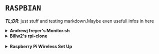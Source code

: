 

`RASPBIAN`
=======
***TL;DR***: just stuff and testing markdown.Maybe even usefull infos in here 


<details><summary><b>Andrewj freyer's Monitor.sh </b></summary>

https://github.com/andrewjfreyer/monitor/



after installing 
`sudo nano /etc/systemd/system/monitor.service` and in the 7th line 


`ExecStart=/bin/bash /home/pi/monitor/monitor.sh -b -x  & `

` -b`  for Beacon support and ` -x` for retained MQTT messages



https://github.com/andrewjfreyer/monitor/#setup-monitor



</details>


<details><summary><b>Billw2's rpi-clone </b></summary>


 On the Raspberry Pi:
```
	$ git clone https://github.com/billw2/rpi-clone.git 
	$ cd rpi-clone
	$ sudo cp rpi-clone rpi-clone-setup /usr/local/sbin
	$ lsblk
	$ sudo rpi-clone sdX
  
  ```
  (fyi: lsblk stands for list all block devices)

</details>


<br>

<details><summary><b>Raspberry Pi Wireless Set Up</b></summary>


# Installation Instructions for Raspberry Pi Zero W

## SD Card

1. Download latest version of **raspbian** [here](https://downloads.raspberrypi.org/raspbian_lite_latest)

2. Download for example etcher from [etcher.io](https://etcher.io)

3. Image **raspbian lite stretch** to SD card. [Instructions here.](https://www.raspberrypi.org/magpi/pi-sd-etcher/)

4. Mount **boot** partition of imaged SD card (unplug it and plug it back in)

5. **To enable ssh,** create blank file, without any extension, in the root directory called **ssh**

6. **To setup Wi-Fi**, create **wpa_supplicant.conf** file in root directory and add Wi-Fi details for home Wi-Fi:

```bash
country=US
    ctrl_interface=DIR=/var/run/wpa_supplicant GROUP=netdev
    update_config=1

network={
    ssid="Your Network Name"
    psk="Your Network Password"
    key_mgmt=WPA-PSK
}
```



</details>
